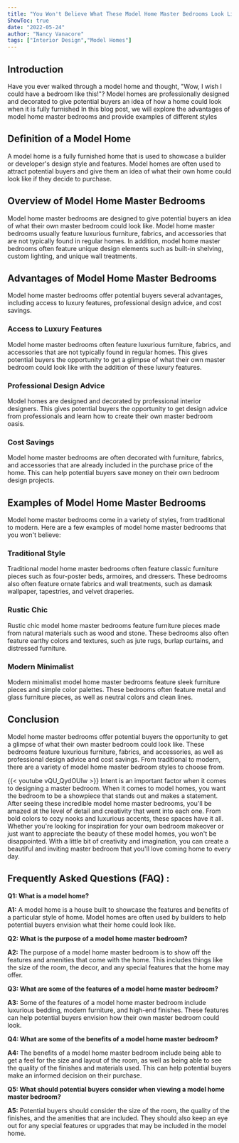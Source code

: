 ```yaml
---
title: "You Won't Believe What These Model Home Master Bedrooms Look Like!"
ShowToc: true 
date: "2022-05-24"
author: "Nancy Vanacore" 
tags: ["Interior Design","Model Homes"]
---
```

## Introduction

Have you ever walked through a model home and thought, "Wow, I wish I could have a bedroom like this!"? Model homes are professionally designed and decorated to give potential buyers an idea of how a home could look when it is fully furnished In this blog post, we will explore the advantages of model home master bedrooms and provide examples of different styles

## Definition of a Model Home

A model home is a fully furnished home that is used to showcase a builder or developer's design style and features. Model homes are often used to attract potential buyers and give them an idea of what their own home could look like if they decide to purchase.

## Overview of Model Home Master Bedrooms

Model home master bedrooms are designed to give potential buyers an idea of what their own master bedroom could look like. Model home master bedrooms usually feature luxurious furniture, fabrics, and accessories that are not typically found in regular homes. In addition, model home master bedrooms often feature unique design elements such as built-in shelving, custom lighting, and unique wall treatments.

## Advantages of Model Home Master Bedrooms

Model home master bedrooms offer potential buyers several advantages, including access to luxury features, professional design advice, and cost savings. 

### Access to Luxury Features

Model home master bedrooms often feature luxurious furniture, fabrics, and accessories that are not typically found in regular homes. This gives potential buyers the opportunity to get a glimpse of what their own master bedroom could look like with the addition of these luxury features.

### Professional Design Advice

Model homes are designed and decorated by professional interior designers. This gives potential buyers the opportunity to get design advice from professionals and learn how to create their own master bedroom oasis.

### Cost Savings

Model home master bedrooms are often decorated with furniture, fabrics, and accessories that are already included in the purchase price of the home. This can help potential buyers save money on their own bedroom design projects.

## Examples of Model Home Master Bedrooms

Model home master bedrooms come in a variety of styles, from traditional to modern. Here are a few examples of model home master bedrooms that you won't believe:

### Traditional Style

Traditional model home master bedrooms often feature classic furniture pieces such as four-poster beds, armoires, and dressers. These bedrooms also often feature ornate fabrics and wall treatments, such as damask wallpaper, tapestries, and velvet draperies.

### Rustic Chic

Rustic chic model home master bedrooms feature furniture pieces made from natural materials such as wood and stone. These bedrooms also often feature earthy colors and textures, such as jute rugs, burlap curtains, and distressed furniture.

### Modern Minimalist

Modern minimalist model home master bedrooms feature sleek furniture pieces and simple color palettes. These bedrooms often feature metal and glass furniture pieces, as well as neutral colors and clean lines.

## Conclusion

Model home master bedrooms offer potential buyers the opportunity to get a glimpse of what their own master bedroom could look like. These bedrooms feature luxurious furniture, fabrics, and accessories, as well as professional design advice and cost savings. From traditional to modern, there are a variety of model home master bedroom styles to choose from.

{{< youtube vQU_QydOUIw >}} 
Intent is an important factor when it comes to designing a master bedroom. When it comes to model homes, you want the bedroom to be a showpiece that stands out and makes a statement. After seeing these incredible model home master bedrooms, you'll be amazed at the level of detail and creativity that went into each one. From bold colors to cozy nooks and luxurious accents, these spaces have it all. Whether you're looking for inspiration for your own bedroom makeover or just want to appreciate the beauty of these model homes, you won't be disappointed. With a little bit of creativity and imagination, you can create a beautiful and inviting master bedroom that you'll love coming home to every day.

## Frequently Asked Questions (FAQ) :
**Q1: What is a model home?**

**A1:** A model home is a house built to showcase the features and benefits of a particular style of home. Model homes are often used by builders to help potential buyers envision what their home could look like. 

**Q2: What is the purpose of a model home master bedroom?**

**A2:** The purpose of a model home master bedroom is to show off the features and amenities that come with the home. This includes things like the size of the room, the decor, and any special features that the home may offer. 

**Q3: What are some of the features of a model home master bedroom?**

**A3:** Some of the features of a model home master bedroom include luxurious bedding, modern furniture, and high-end finishes. These features can help potential buyers envision how their own master bedroom could look. 

**Q4: What are some of the benefits of a model home master bedroom?**

**A4:** The benefits of a model home master bedroom include being able to get a feel for the size and layout of the room, as well as being able to see the quality of the finishes and materials used. This can help potential buyers make an informed decision on their purchase. 

**Q5: What should potential buyers consider when viewing a model home master bedroom?**

**A5:** Potential buyers should consider the size of the room, the quality of the finishes, and the amenities that are included. They should also keep an eye out for any special features or upgrades that may be included in the model home.



